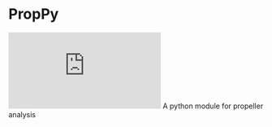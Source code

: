 # PropPy
![PropPy](https://github.com/CMirabella180890/PropPy/blob/main/PropyLogo.pdf)
A python module for propeller analysis
